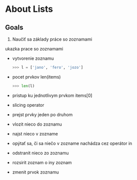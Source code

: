 # About Lists

## Goals

1. Naučiť sa základy práce so zoznamami

ukazka prace so zoznamami

* vytvorenie zoznamu

   ```python
   >>> l = ['jano', 'fero', 'jozo']
   ```

* pocet prvkov len(items)
   ```python
   >>> len(l)
   ```
* pristup ku jednotlivym prvkom items[0]
* slicing operator
* prejst prvky jeden po druhom
* vlozit nieco do zoznamu
* najst nieco v zozname
* opýtať sa, či sa niečo v zozname nachádza cez operátor in
* odstranit nieco zo zoznamu
* rozsirit zoznam o iny zoznam
* zmenit prvok zoznamu
